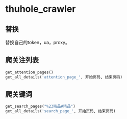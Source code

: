 # thuhole_crawler

## 替换

替换自己的token，ua，proxy。

## 爬关注列表

```python
get_attention_pages()
get_all_details('attention_page_', 开始页码, 结束页码)
```

## 爬关键词

```python
get_search_pages("%23精品#精品")
get_all_details('search_page_', 开始页码, 结束页码)
```



